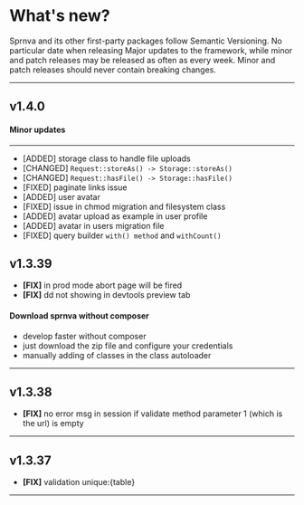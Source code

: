 # What's new?

Sprnva and its other first-party packages follow Semantic Versioning. No particular date when releasing Major updates to the framework, while minor and patch releases may be released as often as every week. Minor and patch releases should never contain breaking changes.
- - -

## v1.4.0

#### Minor updates
- - -
- [ADDED] storage class to handle file uploads
- [CHANGED] `Request::storeAs() -> Storage::storeAs()`
- [CHANGED] `Request::hasFile() -> Storage::hasFile()`
- [FIXED] paginate links issue
- [ADDED] user avatar
- [FIXED] issue in chmod migration and filesystem class
- [ADDED] avatar upload as example in user profile
- [ADDED] avatar in users migration file
- [FIXED] query builder `with() method` and `withCount()`

## v1.3.39

- **[FIX]** in prod mode abort page will be fired
- **[FIX]** dd not showing in devtools preview tab

#### Download sprnva without composer

- develop faster without composer
- just download the zip file and configure your credentials
- manually adding of classes in the class autoloader

* * *

## v1.3.38

- **[FIX]** no error msg in session if validate method parameter 1 (which is the url) is empty

* * *

## v1.3.37

- **[FIX]** validation unique:{table}

* * *